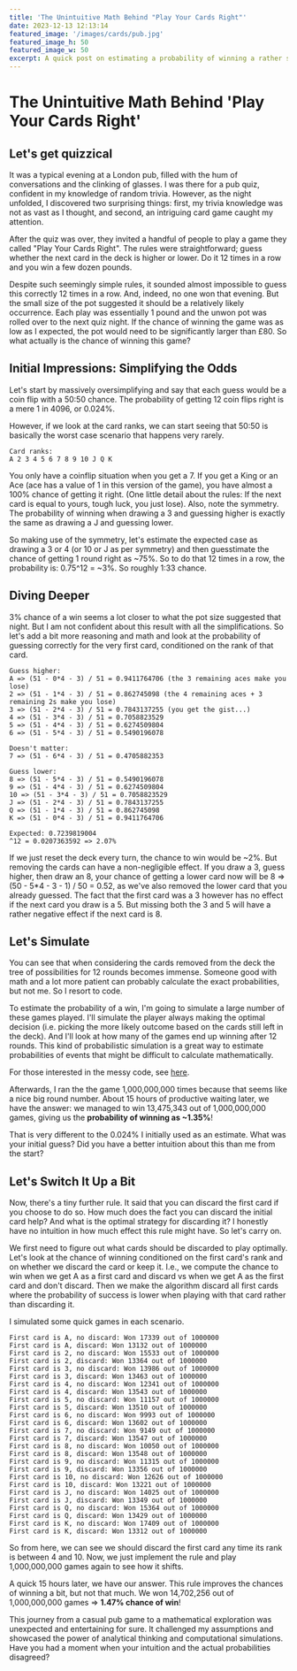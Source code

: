 ```yaml
---
title: 'The Unintuitive Math Behind "Play Your Cards Right"'
date: 2023-12-13 12:13:14
featured_image: '/images/cards/pub.jpg'
featured_image_h: 50
featured_image_w: 50
excerpt: A quick post on estimating a probability of winning a rather simple card game.
---
```



# The Unintuitive Math Behind 'Play Your Cards Right'

## Let's get quizzical
It was a typical evening at a London pub, filled with the hum of conversations and the clinking of glasses. I was there for a pub quiz, confident in my knowledge of random trivia. However, as the night unfolded, I discovered two surprising things: first, my trivia knowledge was not as vast as I thought, and second, an intriguing card game caught my attention.

After the quiz was over, they invited a handful of people to play a game they called "Play Your Cards Right". The rules were straightforward; guess whether the next card in the deck is higher or lower. Do it 12 times in a row and you win a few dozen pounds.

Despite such seemingly simple rules, it sounded almost impossible to guess this correctly 12 times in a row. And, indeed, no one won that evening. But the small size of the pot suggested it should be a relatively likely occurrence. Each play was essentially 1 pound and the unwon pot was rolled over to the next quiz night. If the chance of winning the game was as low as I expected, the pot would need to be significantly larger than £80. So what actually is the chance of winning this game?

## Initial Impressions: Simplifying the Odds
Let's start by massively oversimplifying and say that each guess would be a coin flip with a 50:50 chance. The probability of getting 12 coin flips right is a mere 1 in 4096, or 0.024%.

However, if we look at the card ranks, we can start seeing that 50:50 is basically the worst case scenario that happens very rarely.

    Card ranks:
    A 2 3 4 5 6 7 8 9 10 J Q K

You only have a coinflip situation when you get a 7. If you get a King or an Ace (ace has a value of 1 in this version of the game), you have almost a 100% chance of getting it right. (One little detail about the rules: If the next card is equal to yours, tough luck, you just lose). Also, note the symmetry. The probability of winning when drawing a 3 and guessing higher is exactly the same as drawing a J and guessing lower.

So making use of the symmetry, let's estimate the expected case as drawing a 3 or 4 (or 10 or J as per symmetry) and then guesstimate the chance of getting 1 round right as ~75%. So to do that 12 times in a row, the probability is: 0.75^12 = ~3%. So roughly 1:33 chance.

## Diving Deeper
3% chance of a win seems a lot closer to what the pot size suggested that night. But I am not confident about this result with all the simplifications. So let's add a bit more reasoning and math and look at the probability of guessing correctly for the very first card, conditioned on the rank of that card.

    Guess higher:
    A => (51 - 0*4 - 3) / 51 = 0.9411764706 (the 3 remaining aces make you lose)
    2 => (51 - 1*4 - 3) / 51 = 0.862745098 (the 4 remaining aces + 3 remaining 2s make you lose)
    3 => (51 - 2*4 - 3) / 51 = 0.7843137255 (you get the gist...)
    4 => (51 - 3*4 - 3) / 51 = 0.7058823529
    5 => (51 - 4*4 - 3) / 51 = 0.6274509804
    6 => (51 - 5*4 - 3) / 51 = 0.5490196078

    Doesn't matter:
    7 => (51 - 6*4 - 3) / 51 = 0.4705882353

    Guess lower:
    8 => (51 - 5*4 - 3) / 51 = 0.5490196078
    9 => (51 - 4*4 - 3) / 51 = 0.6274509804
    10 => (51 - 3*4 - 3) / 51 = 0.7058823529
    J => (51 - 2*4 - 3) / 51 = 0.7843137255
    Q => (51 - 1*4 - 3) / 51 = 0.862745098
    K => (51 - 0*4 - 3) / 51 = 0.9411764706

    Expected: 0.7239819004
    ^12 = 0.0207363592 => 2.07%

If we just reset the deck every turn, the chance to win would be ~2%. But removing the cards can have a non-negligible effect. If you draw a 3, guess higher, then draw an 8, your chance of getting a lower card now will be 8 => (50 - 5*4 - 3 - 1) / 50 = 0.52, as we've also removed the lower card that you already guessed. The fact that the first card was a 3 however has no effect if the next card you draw is a 5. But missing both the 3 and 5 will have a rather negative effect if the next card is 8.

## Let's Simulate
You can see that when considering the cards removed from the deck the tree of possibilities for 12 rounds becomes immense. Someone good with math and a lot more patient can probably calculate the exact probabilities, but not me. So I resort to code.

To estimate the probability of a win, I'm going to simulate a large number of these games played. I'll simulate the player always making the optimal decision (i.e. picking the more likely outcome based on the cards still left in the deck). And I'll look at how many of the games end up winning after 12 rounds. This kind of probabilistic simulation is a great way to estimate probabilities of events that might be difficult to calculate mathematically.

For those interested in the messy code, see [here](https://github.com/laky/play-your-cards-right/blob/main/simulate.py).

Afterwards, I ran the the game 1,000,000,000 times because that seems like a nice big round number. About 15 hours of productive waiting later, we have the answer: we managed to win 13,475,343 out of 1,000,000,000 games, giving us the **probability of winning as ~1.35%**!

That is very different to the 0.024% I initially used as an estimate. What was your initial guess? Did you have a better intuition about this than me from the start?

## Let's Switch It Up a Bit
Now, there's a tiny further rule. It said that you can discard the first card if you choose to do so. How much does the fact you can discard the initial card help? And what is the optimal strategy for discarding it? I honestly have no intuition in how much effect this rule might have. So let's carry on.

We first need to figure out what cards should be discarded to play optimally. Let's look at the chance of winning conditioned on the first card's rank and on whether we discard the card or keep it. I.e., we compute the chance to win when we get A as a first card and discard vs when we get A as the first card and don't discard. Then we make the algorithm discard all first cards where the probability of success is lower when playing with that card rather than discarding it.

I simulated some quick games in each scenario.

    First card is A, no discard: Won 17339 out of 1000000
    First card is A, discard: Won 13132 out of 1000000
    First card is 2, no discard: Won 15533 out of 1000000
    First card is 2, discard: Won 13364 out of 1000000
    First card is 3, no discard: Won 13986 out of 1000000
    First card is 3, discard: Won 13463 out of 1000000
    First card is 4, no discard: Won 12341 out of 1000000
    First card is 4, discard: Won 13543 out of 1000000
    First card is 5, no discard: Won 11157 out of 1000000
    First card is 5, discard: Won 13510 out of 1000000
    First card is 6, no discard: Won 9993 out of 1000000
    First card is 6, discard: Won 13602 out of 1000000
    First card is 7, no discard: Won 9149 out of 1000000
    First card is 7, discard: Won 13547 out of 1000000
    First card is 8, no discard: Won 10050 out of 1000000
    First card is 8, discard: Won 13548 out of 1000000
    First card is 9, no discard: Won 11315 out of 1000000
    First card is 9, discard: Won 13356 out of 1000000
    First card is 10, no discard: Won 12626 out of 1000000
    First card is 10, discard: Won 13221 out of 1000000
    First card is J, no discard: Won 14025 out of 1000000
    First card is J, discard: Won 13349 out of 1000000
    First card is Q, no discard: Won 15364 out of 1000000
    First card is Q, discard: Won 13429 out of 1000000
    First card is K, no discard: Won 17409 out of 1000000
    First card is K, discard: Won 13312 out of 1000000

So from here, we can see we should discard the first card any time its rank is between 4 and 10. Now, we just implement the rule and play 1,000,000,000 games again to see how it shifts.

A quick 15 hours later, we have our answer. This rule improves the chances of winning a bit, but not that much. We won 14,702,256 out of 1,000,000,000 games => **1.47% chance of win**!

This journey from a casual pub game to a mathematical exploration was unexpected and entertaining for sure. It challenged my assumptions and showcased the power of analytical thinking and computational simulations. Have you had a moment when your intuition and the actual probabilities disagreed?

